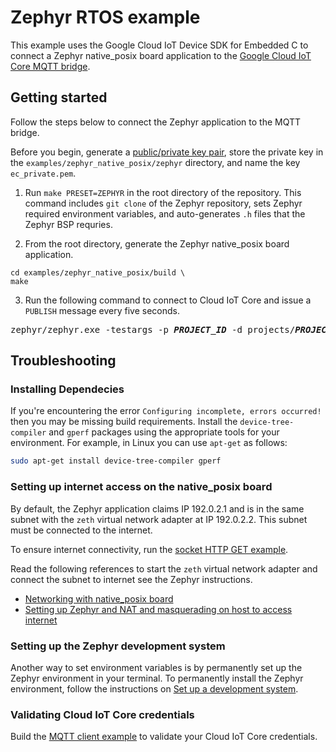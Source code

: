 # Zephyr RTOS example

This example uses the Google Cloud IoT Device SDK for Embedded C to connect a Zephyr native_posix board application to the [Google Cloud IoT Core MQTT bridge](https://cloud.google.com/iot/docs/how-tos/mqtt-bridge#iot-core-mqtt-auth-run-cpp).

## Getting started
Follow the steps below to connect the Zephyr application to the MQTT bridge.

Before you begin, generate a [public/private key pair](https://cloud.google.com/iot/docs/how-tos/credentials/keys), store the private key in the `examples/zephyr_native_posix/zephyr` directory, and name the key `ec_private.pem`.

1. Run `make PRESET=ZEPHYR` in the root directory of the repository. This command includes `git clone` of the Zephyr repository, sets Zephyr required environment variables, and auto-generates `.h` files that the Zephyr BSP requries.

2. From the root directory, generate the Zephyr native_posix board application.

```
cd examples/zephyr_native_posix/build \
make
```

3. Run the following command to connect to Cloud IoT Core and issue a `PUBLISH` message every five seconds.

<pre>
zephyr/zephyr.exe -testargs -p <i><b>PROJECT_ID</b></i> -d projects/<i><b>PROJECT_ID</b></i>/locations/<i><b>REGION</b></i>/registries/<i><b>REGISTRY_ID</b></i>/devices/<i><b>DEVICE_ID</b></i> -t /devices/<i><b>DEVICE_ID</b></i>/state
</pre>

## Troubleshooting

### Installing Dependecies 

If you're encountering the error `Configuring incomplete, errors occurred!` then you may be missing build requirements. Install the `device-tree-compiler` and `gperf` packages using the appropriate tools for your environment. For example, in Linux you can use `apt-get` as follows:

```bash
sudo apt-get install device-tree-compiler gperf
```

### Setting up internet access on the native_posix board
By default, the Zephyr application claims IP 192.0.2.1 and is in the same subnet with the `zeth` virtual network adapter at IP 192.0.2.2. This subnet must be connected to the internet. 

To ensure internet connectivity, run the [socket HTTP GET example](https://docs.zephyrproject.org/latest/samples/net/sockets/http_get/README.html).

Read the following references to start the `zeth` virtual network adapter and connect the subnet to internet see the Zephyr instructions.
- [Networking with native_posix board](https://docs.zephyrproject.org/latest/guides/networking/native_posix_setup.html)
- [Setting up Zephyr and NAT and masquerading on host to access internet](https://docs.zephyrproject.org/latest/guides/networking/qemu_setup.html#setting-up-zephyr-and-nat-masquerading-on-host-to-access-internet) 

### Setting up the Zephyr development system

Another way to set environment variables is by permanently set up the Zephyr environment in your terminal. To permanently install the Zephyr environment, follow the instructions on [Set up a development system](https://docs.zephyrproject.org/latest/getting_started/index.html#set-up-a-development-system).

### Validating Cloud IoT Core credentials

Build the [MQTT client example](https://github.com/GoogleCloudPlatform/iot-device-sdk-embedded-c/tree/docs_updates/examples/iot_core_mqtt_client) to validate your Cloud IoT Core credentials.
